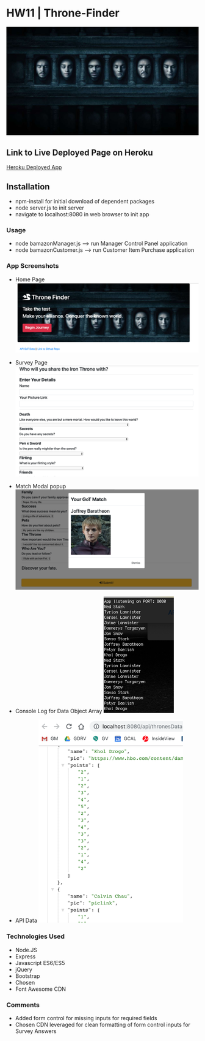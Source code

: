 # HW11 | Throne-Finder

![GoT](./imgs/got.jpeg "GoT")

## Link to Live Deployed Page on Heroku
[Heroku Deployed App](https://throne-finder-app.herokuapp.com
)
## Installation 
* npm-install for initial download of dependent packages
* node server.js to init server
* navigate to localhost:8080 in web browser to init app

### Usage
* node bamazonManager.js --> run Manager Control Panel application
* node bamazonCustomer.js --> run Customer Item Purchase application

### App Screenshots
* Home Page
![homepage](./imgs/home.png "Home Page")

* Survey Page
![survey](./imgs/survey.png "Survey")

* Match Modal popup
![match](./imgs/match.png "Match Modal")

* Console Log for Data Object Array
![console-log](./imgs/consolelog.png "Console Log")

* API Data
![api-data](./imgs/apidata.png "API Data")

### Technologies Used
* Node.JS 
* Express
* Javascript ES6/ES5
* jQuery
* Bootstrap
* Chosen
* Font Awesome CDN

### Comments
* Added form control for missing inputs for required fields
* Chosen CDN leveraged for clean formatting of form control inputs for Survey Answers

